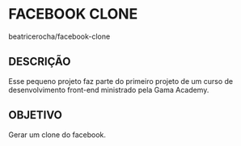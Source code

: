 # FACEBOOK CLONE
beatricerocha/facebook-clone

## DESCRIÇÃO
Esse pequeno projeto faz parte do primeiro projeto de um curso de desenvolvimento front-end ministrado pela Gama Academy.

## OBJETIVO
Gerar um clone do facebook.
